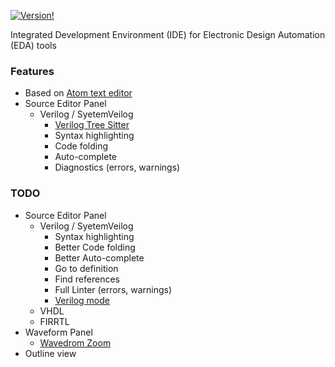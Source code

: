[![Version!](https://img.shields.io/apm/v/ide-eda.svg?style=flat-square)](https://atom.io/packages/ied-eda)

Integrated Development Environment (IDE) for Electronic Design Automation (EDA) tools

### Features

* Based on [Atom text editor](https://atom.io)
* Source Editor Panel
  - Verilog / SyetemVeilog
    * [Verilog Tree Sitter](https://github.com/tree-sitter/tree-sitter-verilog)
    * Syntax highlighting
    * Code folding
    * Auto-complete
    * Diagnostics (errors, warnings)

### TODO

* Source Editor Panel
  - Verilog / SyetemVeilog
    * Syntax highlighting
    * Better Code folding
    * Better Auto-complete
    * Go to definition
    * Find references
    * Full Linter (errors, warnings)
    * [Verilog mode](https://www.veripool.org/wiki/verilog-mode)
  - VHDL
  - FIRRTL
* Waveform Panel
  - [Wavedrom Zoom](https://github.com/wavedrom/zoom)
* Outline view
